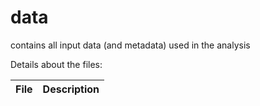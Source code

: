 # data  
  
contains all input data (and metadata) used in the analysis  
  
Details about the files:  
  
File | Description
---|---------------------------------------------------------------------
  

